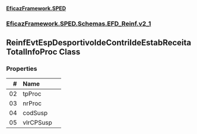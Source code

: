 #### [EficazFramework.SPED](EficazFrameworkSPED.md 'EficazFramework SPED')
### [EficazFramework.SPED.Schemas.EFD_Reinf.v2_1](EficazFramework.SPED.Schemas.EFD_Reinf.v2_1.md 'EficazFramework.SPED.Schemas.EFD_Reinf.v2_1')

## ReinfEvtEspDesportivoIdeContriIdeEstabReceitaTotalInfoProc Class
### Properties

| # | Name | |
| ---: | :--- | :--- |
| 02 | tpProc |  |
| 03 | nrProc |  |
| 04 | codSusp |  |
| 05 | vlrCPSusp |  |
